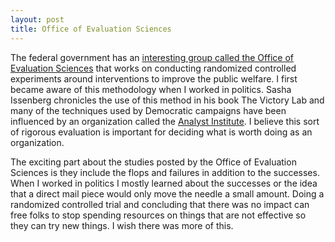 ```yaml
---
layout: post
title: Office of Evaluation Sciences
---
```

The federal government has an [interesting group called the Office of Evaluation Sciences](https://oes.gsa.gov) that works on conducting randomized controlled experiments around interventions to improve the public welfare. I first became aware of this methodology when I worked in politics. Sasha Issenberg chronicles the use of this method in his book The Victory Lab and many of the techniques used by Democratic campaigns have been influenced by an organization called the [Analyst Institute](https://analystinstitute.org). I believe this sort of rigorous evaluation is important for deciding what is worth doing as an organization.

The exciting part about the studies posted by the Office of Evaluation Sciences is they include the flops and failures in addition to the successes. When I worked in politics I mostly learned about the successes or the idea that a direct mail piece would only move the needle a small amount. Doing a randomized controlled trial and concluding that there was no impact can free folks to stop spending resources on things that are not effective so they can try new things. I wish there was more of this.
